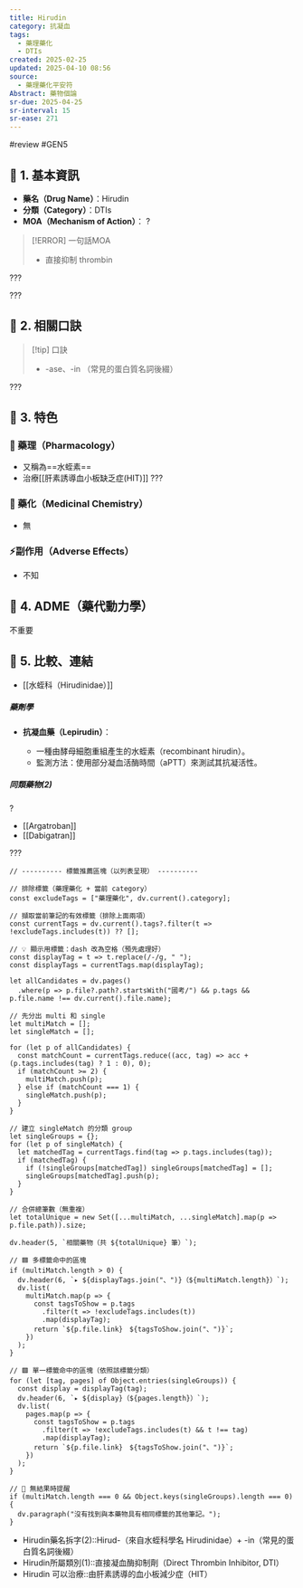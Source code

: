 ```yaml
---
title: Hirudin
category: 抗凝血
tags:
  - 藥理藥化
  - DTIs
created: 2025-02-25
updated: 2025-04-10 08:56
source:
  - 藥理藥化平安符
Abstract: 藥物個論
sr-due: 2025-04-25
sr-interval: 15
sr-ease: 271
---
```

#review #GEN5 
## 🔹 1. 基本資訊
- **藥名（Drug Name）**：Hirudin
- **分類（Category）**：DTIs
- **MOA（Mechanism of Action）**：
?
> [!ERROR] 一句話MOA
> - 直接抑制 thrombin <!--SR:!2025-04-08,11,270-->

???

???

## 🔹 2. 相關口訣
> [!tip] 口訣
> - -ase、-in （常見的蛋白質名詞後綴）

???

## 🔹 3. 特色
### 🧪 藥理（Pharmacology）

- 又稱為==水蛭素==
- 治療[[肝素誘導血小板缺乏症(HIT)]] <!--SR:!2025-04-08,11,270-->
???
### 🧬 藥化（Medicinal Chemistry）
- 無

### ⚡副作用（Adverse Effects）
- 不知


## 🔹 4. ADME（藥代動力學）
 不重要
## 🔹 5. 比較、連結
- [[水蛭科（Hirudinidae）]]

##### 藥劑學

- **抗凝血藥（Lepirudin）**：
    
    - 一種由酵母細胞重組產生的水蛭素（recombinant hirudin）。
    - 監測方法：使用部分凝血活酶時間（aPTT）來測試其抗凝活性。

##### 同類藥物(2)
?
- [[Argatroban]]
- [[Dabigatran]]

???



```dataviewjs
// ---------- 標籤推薦區塊（以列表呈現） ----------

// 排除標籤（藥理藥化 + 當前 category）
const excludeTags = ["藥理藥化", dv.current().category];

// 擷取當前筆記的有效標籤（排除上面兩項）
const currentTags = dv.current().tags?.filter(t => !excludeTags.includes(t)) ?? [];

// 💡 顯示用標籤：dash 改為空格（預先處理好）
const displayTag = t => t.replace(/-/g, " ");
const displayTags = currentTags.map(displayTag);

let allCandidates = dv.pages()
  .where(p => p.file?.path?.startsWith("國考/") && p.tags && p.file.name !== dv.current().file.name);

// 先分出 multi 和 single
let multiMatch = [];
let singleMatch = [];

for (let p of allCandidates) {
  const matchCount = currentTags.reduce((acc, tag) => acc + (p.tags.includes(tag) ? 1 : 0), 0);
  if (matchCount >= 2) {
    multiMatch.push(p);
  } else if (matchCount === 1) {
    singleMatch.push(p);
  }
}

// 建立 singleMatch 的分類 group
let singleGroups = {};
for (let p of singleMatch) {
  let matchedTag = currentTags.find(tag => p.tags.includes(tag));
  if (matchedTag) {
    if (!singleGroups[matchedTag]) singleGroups[matchedTag] = [];
    singleGroups[matchedTag].push(p);
  }
}

// 合併總筆數（無重複）
let totalUnique = new Set([...multiMatch, ...singleMatch].map(p => p.file.path)).size;

dv.header(5, `相關藥物（共 ${totalUnique} 筆）`);

// 🟦 多標籤命中的區塊
if (multiMatch.length > 0) {
  dv.header(6, `▸ ${displayTags.join("、")}（${multiMatch.length}）`);
  dv.list(
    multiMatch.map(p => {
      const tagsToShow = p.tags
        .filter(t => !excludeTags.includes(t))
        .map(displayTag);
      return `${p.file.link}　${tagsToShow.join("、")}`;
    })
  );
}

// 🟩 單一標籤命中的區塊（依照該標籤分類）
for (let [tag, pages] of Object.entries(singleGroups)) {
  const display = displayTag(tag);
  dv.header(6, `▸ ${display}（${pages.length}）`);
  dv.list(
    pages.map(p => {
      const tagsToShow = p.tags
        .filter(t => !excludeTags.includes(t) && t !== tag)
        .map(displayTag);
      return `${p.file.link}　${tagsToShow.join("、")}`;
    })
  );
}

// 🔕 無結果時提醒
if (multiMatch.length === 0 && Object.keys(singleGroups).length === 0) {
  dv.paragraph("沒有找到與本藥物具有相同標籤的其他筆記。");
}

```

- Hirudin藥名拆字(2)::Hirud-（來自水蛭科學名 Hirudinidae）+ -in（常見的蛋白質名詞後綴）
- Hirudin所屬類別(1)::直接凝血酶抑制劑（Direct Thrombin Inhibitor, DTI）
- Hirudin 可以治療::由肝素誘導的血小板減少症（HIT）
